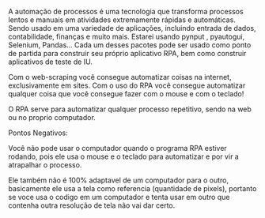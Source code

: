 A automação de processos é uma tecnologia que transforma processos lentos e manuais em atividades extremamente rápidas e automáticas.
Sendo usado em uma variedade de aplicações, incluindo entrada de dados, contabilidade, finanças e muito mais.
Estarei usando pynput , pyautogui, Selenium, Pandas... Cada um desses pacotes pode ser usado como ponto de partida para construir seu próprio aplicativo RPA, bem como construir aplicativos de teste de IU.

Com o web-scraping você consegue automatizar coisas na internet, exclusivamente em sites. Com o uso do RPA você consegue automatizar qualquer coisa que você consegue fazer com o mouse e com o teclado!

O RPA serve para automatizar qualquer processo repetitivo, sendo na web ou no proprio computador.

Pontos Negativos:
  
  Você não pode usar o computador quando o programa RPA estiver rodando, pois ele usa o mouse e o teclado para automatizar e por vir a atrapalhar o processo.
  
  Ele também não é 100% adaptavel de um computador para o outro, basicamente ele usa a tela como referencia (quantidade de pixels), portanto se voce usa o codigo em um computador e tenta usar em outro que contenha outra resolução de tela não vai dar certo.
